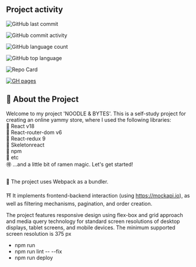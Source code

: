 ## Project activity
![GitHub last commit](https://img.shields.io/github/last-commit/stereogamm/web-shop?style=for-the-badge&labelColor=%23fcd48c&color=%23fcd48c)

![GitHub commit activity](https://img.shields.io/github/commit-activity/w/stereogamm/web-shop?style=for-the-badge&labelColor=%23d469b1&color=%23d469b1)

![GitHub language count](https://img.shields.io/github/languages/count/stereogamm/web-shop?style=for-the-badge&labelColor=%239e53c5&color=%239e53c5)

![GitHub top language](https://img.shields.io/github/languages/top/stereogamm/web-shop?style=for-the-badge&labelColor=%235d57cd&color=%235d57cd)


![Repo Card](https://github-readme-stats.vercel.app/api/pin/?username=stereogamm&repo=web-shop&theme=ambient_gradient&show_owner=true&hide=issues)


[![GH pages](https://img.shields.io/badge/GitHub-Pages-c051c1?style=for-the-badge&logo=github)]( https://stereogamm.github.io/web-shop/ )
#### 
## 🍜 About the Project
Welcome to my project 'NOODLE & BYTES'. This is a self-study project for creating an online yammy store, where I used the following libraries:  
🍥 React v18  
🍥 React-router-dom v6  
🍥 React-redux 9  
🍥 Skeletonreact  
🍥 npm  
🍥 etc  
🉐 ...and a little bit of ramen magic. Let's get started! 
##
🐲 The project uses Webpack as a bundler.  

⛩️ It implements frontend-backend interaction (using https://mockapi.io), as well as filtering mechanisms, pagination, and order creation. 

The project features responsive design using flex-box and grid approach and media query technology for standard screen resolutions of desktop displays, tablet screens, and mobile devices. The minimum supported screen resolution is 375 px

- npm run 
- npm run lint -- --fix
- npm run deploy





